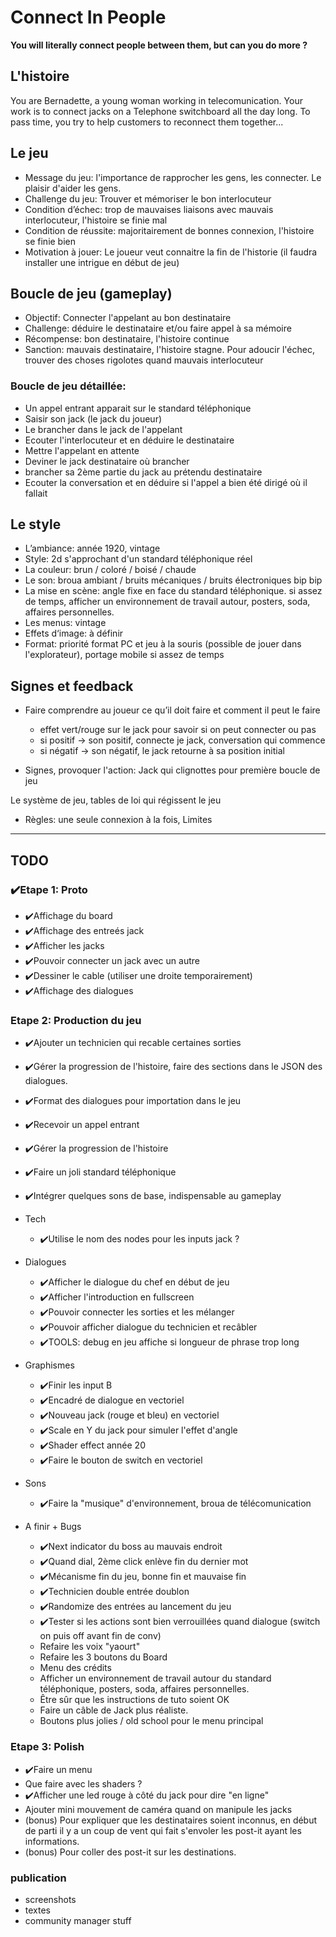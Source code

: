 # Connect In People

**You will literally connect people between them, but can you do more ?**

## L'histoire

You are Bernadette, a young woman working in telecomunication. Your work is to connect jacks on a Telephone switchboard all the day long.
To pass time, you try to help customers to reconnect them together...

## Le jeu

* Message du jeu: l'importance de rapprocher les gens, les connecter. Le plaisir d'aider les gens.
* Challenge du jeu: Trouver et mémoriser le bon interlocuteur
* Condition d’échec: trop de mauvaises liaisons avec mauvais interlocuteur, l'histoire se finie mal
* Condition de réussite: majoritairement de bonnes connexion, l'histoire se finie bien
* Motivation à jouer: Le joueur veut connaitre la fin de l'historie (il faudra installer une intrigue en début de jeu)

## Boucle de jeu (gameplay)

* Objectif: Connecter l'appelant au bon destinataire
* Challenge: déduire le destinataire et/ou faire appel à sa mémoire
* Récompense: bon destinataire, l'histoire continue
* Sanction: mauvais destinataire, l'histoire stagne. Pour adoucir l'échec, trouver des choses rigolotes quand mauvais interlocuteur

### Boucle de jeu détaillée:

* Un appel entrant apparait sur le standard téléphonique
* Saisir son jack (le jack du joueur)
* Le brancher dans le jack de l'appelant
* Ecouter l'interlocuteur et en déduire le destinataire
* Mettre l'appelant en attente
* Deviner le jack destinataire où brancher
* brancher sa 2ème partie du jack au prétendu destinataire
* Ecouter la conversation et en déduire si l'appel a bien été dirigé où il fallait

## Le style

* L’ambiance: année 1920, vintage 
* Style: 2d s'approchant d'un standard téléphonique réel 
* La couleur: brun / coloré / boisé / chaude
* Le son: broua ambiant / bruits mécaniques / bruits électroniques bip bip
* La mise en scène: angle fixe en face du standard téléphonique.
	si assez de temps, afficher un environnement de travail autour, posters, soda, affaires personnelles.
* Les menus: vintage
* Effets d‘image: à définir
* Format: priorité format PC et jeu à la souris (possible de jouer dans l'explorateur), portage mobile si assez de temps

## Signes et feedback

* Faire comprendre au joueur ce qu’il doit faire et comment il peut le faire
	* effet vert/rouge sur le jack pour savoir si on peut connecter ou pas
	* si positif -> son positif, connecte je jack, conversation qui commence
	* si négatif -> son négatif, le jack retourne à sa position initial

* Signes, provoquer l'action: Jack qui clignottes pour première boucle de jeu
	
Le système de jeu, tables de loi qui régissent le jeu
* Règles: une seule connexion à la fois, 
	Limites

----

## TODO

### ✔️Etape 1: Proto

* ✔️Affichage du board
* ✔️Affichage des entreés jack
* ✔️Afficher les jacks
* ✔️Pouvoir connecter un jack avec un autre
* ✔️Dessiner le cable (utiliser une droite temporairement)
* ✔️Affichage des dialogues

### Etape 2: Production du jeu

* ✔️Ajouter un technicien qui recable certaines sorties
* ✔️Gérer la progression de l'histoire, faire des sections dans le JSON des dialogues.
* ✔️Format des dialogues pour importation dans le jeu
* ✔️Recevoir un appel entrant
* ✔️Gérer la progression de l'histoire
* ✔️Faire un joli standard téléphonique
* ✔️Intégrer quelques sons de base, indispensable au gameplay

* Tech
  * ✔️Utilise le nom des nodes pour les inputs jack ?

* Dialogues
  * ✔️Afficher le dialogue du chef en début de jeu
  * ✔️Afficher l'introduction en fullscreen
  * ✔️Pouvoir connecter les sorties et les mélanger
  * ✔️Pouvoir afficher dialogue du technicien et recâbler
  * ✔️TOOLS: debug en jeu affiche si longueur de phrase trop long

* Graphismes
  * ✔️Finir les input B
  * ✔️Encadré de dialogue en vectoriel
  * ✔️Nouveau jack (rouge et bleu) en vectoriel
  * ✔️Scale en Y du jack pour simuler l'effet d'angle
  * ✔️Shader effect année 20
  * ✔️Faire le bouton de switch en vectoriel

* Sons
  * ✔️Faire la "musique" d'environnement, broua de télécomunication

* A finir + Bugs
  * ✔️Next indicator du boss au mauvais endroit
  * ✔️Quand dial, 2ème click enlève fin du dernier mot
  * ✔️Mécanisme fin du jeu, bonne fin et mauvaise fin
  * ✔️Technicien double entrée doublon
  * ✔️Randomize des entrées au lancement du jeu
  * ✔️Tester si les actions sont bien verrouillées quand dialogue (switch on puis off avant fin de conv)
  * Refaire les voix "yaourt"
  * Refaire les 3 boutons du Board
  * Menu des crédits
  * Afficher un environnement de travail autour du standard téléphonique, posters, soda, affaires personnelles.
  * Être sûr que les instructions de tuto soient OK
  * Faire un câble de Jack plus réaliste.
  * Boutons plus jolies / old school pour le menu principal

### Etape 3: Polish

* ✔️Faire un menu
* Que faire avec les shaders ?
* ✔️Afficher une led rouge à côté du jack pour dire "en ligne"
* Ajouter mini mouvement de caméra quand on manipule les jacks
* (bonus) Pour expliquer que les destinataires soient inconnus, en début de parti il y a un coup de vent qui fait s'envoler les post-it ayant les informations.
* (bonus) Pour coller des post-it sur les destinations.

### publication

* screenshots
* textes
* community manager stuff
